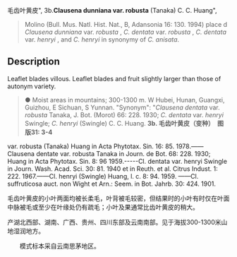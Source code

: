 毛齿叶黄皮",
3b.**Clausena dunniana var. robusta** (Tanaka) C. C. Huang",

> Molino (Bull. Mus. Natl. Hist. Nat., B, Adansonia 16: 130. 1994) place d *Clausena dunniana* var. *robusta* , *C. dentata* var. *robusta* , *C. dentata* var. *henryi* , and *C. henryi* in synonymy of *C. anisata*. 

## Description
Leaflet blades villous. Leaflet blades and fruit slightly larger than those of autonym variety.

> ● Moist areas in mountains; 300-1300 m. W Hubei, Hunan, Guangxi, Guizhou, E Sichuan, S Yunnan.
  "Synonym": "*Clausena dentata* var. *robusta* Tanaka, J. Bot. (Morot) 66: 228. 1930; *C. dentata* var. *henryi* Swingle; *C. henryi* (Swingle) C. C. Huang.
**3b. 毛齿叶黄皮（变种）　图版31: 3-4**

var. robusta (Tanaka) Huang in Acta Phytotax. Sin. 16: 85. 1978.——Clausena dentate var. robusta Tanaka in Journ. de Bot. 68: 228. 1930; Huang in Acta Phytotax. Sin. 8: 96 1959.-----Cl. dentata var. henryi Swingle in Journ. Wash. Acad. Sci. 30: 81. 1940 et in Reuth. et al. Citrus Indust. 1: 222. 1967.——Cl. henryi (Swingle) Huang, l. c. 8: 94. 1959. ——Cl. suffruticosa auct. non Wight et Arn.: Seem. in Bot. Jahrb. 30: 424. 1901.

毛齿叶黄皮的小叶两面均被长柔毛，叶背被毛较密，但结果时的小叶有时仅在叶面中脉被毛或至少在叶缘处仍有疏毛；小叶及果通常比齿叶黄皮的稍大。

产湖北西部、湖南、广西、贵州、四川东部及云南南部。见于海拔300-1300米山地湿润地方。
<p style='text-indent:28px'>模式标本采自云南思茅地区。
